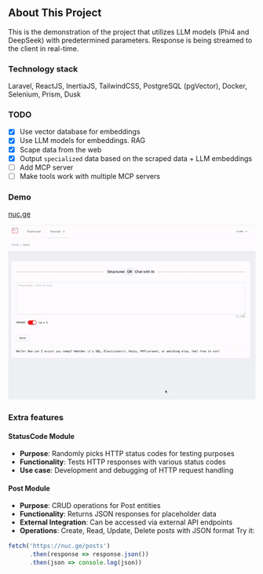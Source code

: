 ## About This Project

This is the demonstration of the project that utilizes LLM models (Phi4 and DeepSeek) with predetermined parameters.
Response is being streamed to the client in real-time.

### Technology stack

Laravel, ReactJS, InertiaJS, TailwindCSS, PostgreSQL (pgVector), Docker, Selenium, Prism, Dusk

### TODO

- [x] Use vector database for embeddings
- [x] Use LLM models for embeddings. RAG
- [x] Scape data from the web
- [x] Output `specialized` data based on the scraped data + LLM embeddings
- [ ] Add MCP server
- [ ] Make tools work with multiple MCP servers

### Demo

<a href="https://nuc.ge/" target="_blank">nuc.ge</a>

<a href="https://nuc.ge/" target="_blank">
    <img alt="NUC" src="resources/img/1.gif" width="700"/>
</a>


### Extra features

#### StatusCode Module
- **Purpose**: Randomly picks HTTP status codes for testing purposes
- **Functionality**: Tests HTTP responses with various status codes
- **Use case**: Development and debugging of HTTP request handling

#### Post Module  
- **Purpose**: CRUD operations for Post entities
- **Functionality**: Returns JSON responses for placeholder data
- **External Integration**: Can be accessed via external API endpoints
- **Operations**: Create, Read, Update, Delete posts with JSON format
Try it:
```js
fetch('https://nuc.ge/posts')
      .then(response => response.json())
      .then(json => console.log(json))
```



